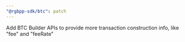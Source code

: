 ```yaml
---
"@rgbpp-sdk/btc": patch
---
```


Add BTC Builder APIs to provide more transaction construction info, like "fee" and "feeRate"
